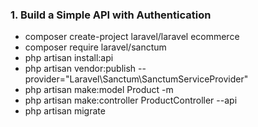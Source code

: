 ### 1. Build a Simple API with Authentication

- composer create-project laravel/laravel ecommerce
- composer require laravel/sanctum
- php artisan install:api
- php artisan vendor:publish --provider="Laravel\Sanctum\SanctumServiceProvider"
- php artisan make:model Product -m
- php artisan make:controller ProductController --api
- php artisan migrate